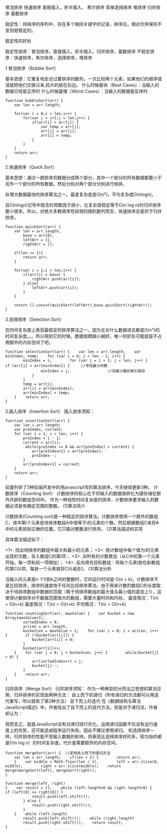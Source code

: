 冒泡排序
快速排序
直接插入，折半插入，
希尔排序
简单选择排序
堆排序
归并排序
基数排序

稳定性：待排序的序列中，存在多个相同关键字的记录，排序后，相对次序保存不变则是稳定的。

稳定性的好处

稳定性排序：冒泡排序，直接插入，折半插入，归并排序，基数排序
不稳定排序：快速排序，希尔排序，选择排序，堆排序

1.冒泡排序（Bubble Sort）

基本思想：它重复地走访过要排序的数列，一次比较两个元素，如果他们的顺序错误就把他们交换过来,较大的放在后边。
什么时候最快（Best Cases）：当输入的数据已经是正序时
什么时候最慢（Worst Cases）：当输入的数据是反序时

```
function bubbleSort(arr) {
    var len = arr.length;

    for(var i = 0;i < len;i++) {
        for(var j = i+1;j < len;j++) {
            if(arr[i] > arr[j]) {
                var temp = arr[j];
                arr[j] = arr[i];
                arr[i] = temp;
            }
        }
    }
    return arr;
}
```

2.快速排序（Quick Sort）

基本思想：通过一趟排序将数据分成两个部分，其中一个部分的所有数据都要小于另外一个部分的所有数据。然后分别对两个部分分别进行快排。

处理大数据最快的排序算法之一。最差复杂度是O(n²)，平均复杂度O(nlogn)。

且O(nlogn)记号中隐含的常数因子很小，比复杂度稳定等于O(n log n)的归并排序要小很多。所以，对绝大多数顺序性较弱的随机数列而言，快速排序总是优于归并排序。
```
function quickSort(arr) {
    var len = arr.length,
        base = arr[0],
        leftArr = [],
        rightArr = [];

    if(len <= 1){
        return arr;
    }

    for(var i = 1;i < len;i++) {
        if(arr[i] > base) {
            rightArr.push(arr[i]);
        } else{
            leftArr.push(arr[i]);
        }
    }

    return [].concat(quickSort(leftArr),base,quickSort(rightArr));
}
```


3.选择排序（Selection Sort）

在时间复杂度上表现最稳定的排序算法之一，因为无论什么数据进去都是O(n²)的时间复杂度。。。所以用到它的时候，数据规模越小越好。唯一的好处可能就是不占用额外的内存空间了吧。

```
function selectionSort(arr) {    var len = arr.length;    var minIndex, temp;    for (var i = 0; i < len - 1; i++) {
        minIndex = i;        for (var j = i + 1; j < len; j++) {            if (arr[j] < arr[minIndex]) {     //寻找最小的数
                minIndex = j;                 //将最小数的索引保存
            }
        }
        temp = arr[i];
        arr[i] = arr[minIndex];
        arr[minIndex] = temp;
    }    return arr;
}
```


3.插入排序（Insertion Sort）
插入排序须知：

```
function insertionSort(arr) {    
    var len = arr.length;    
    var preIndex, current;    
    for (var i = 1; i < len; i++) {
        preIndex = i - 1;
        current = arr[i];       
         while(preIndex >= 0 && arr[preIndex] > current) {
            arr[preIndex+1] = arr[preIndex];
            preIndex--;
        }
        arr[preIndex+1] = current;
    }    
    return arr;
}
```

前面列举了3种前端开发中的用javascript写的算法排序，今天继续更新3种。
计数排序（Counting Sort）
计数排序的核心在于将输入的数据值转化为键存储在额外开辟的数组空间中。
作为一种线性时间复杂度的排序，计数排序要求输入的数据必须是有确定范围的整数。
(1)算法简介

计数排序(Counting sort)是一种稳定的排序算法。计数排序使用一个额外的数组C，其中第i个元素是待排序数组A中值等于i的元素的个数。然后根据数组C来将A中的元素排到正确的位置。它只能对整数进行排序。
(2)算法描述和实现

具体算法描述如下：

<1>. 找出待排序的数组中最大和最小的元素；
<2>. 统计数组中每个值为i的元素出现的次数，存入数组C的第i项；
<3>. 对所有的计数累加（从C中的第一个元素开始，每一项和前一项相加）；
<4>. 反向填充目标数组：将每个元素i放在新数组的第C(i)项，每放一个元素就将C(i)减去1。
(3)算法分析

当输入的元素是n 个0到k之间的整数时，它的运行时间是 O(n + k)。计数排序不是比较排序，排序的速度快于任何比较排序算法。由于用来计数的数组C的长度取决于待排序数组中数据的范围（等于待排序数组的最大值与最小值的差加上1），这使得计数排序对于数据范围很大的数组，需要大量时间和内存。
最佳情况：T(n) = O(n+k)
最差情况：T(n) = O(n+k)
平均情况：T(n) = O(n+k)

```
function countingSort(arr, maxValue) {    var bucket = new Array(maxValue+1),
        sortedIndex = 0;
        arrLen = arr.length,
        bucketLen = maxValue + 1;    for (var i = 0; i < arrLen; i++) {        if (!bucket[arr[i]]) {
            bucket[arr[i]] = 0;
        }
        bucket[arr[i]]++;
    }    for (var j = 0; j < bucketLen; j++) {        while(bucket[j] > 0) {
            arr[sortedIndex++] = j;
            bucket[j]--;
        }
    }    return arr;
}
```


归并排序（Merge Sort）
归并排序须知：
作为一种典型的分而治之思想的算法应用，归并排序的实现由两种方法：
自上而下的递归（所有递归的方法都可以用迭代重写，所以就有了第2种方法）
自下而上的迭代
在《数据结构与算法JavaScript描述》中，作者给出了自下而上的迭代方法。但是对于递归法，作者却认为：

简而言之，就是JavaScript没有对递归进行优化。运用递归函数不仅没有运行速度上的优势，还可能造成程序运行失败。因此不建议使用递归。
和选择排序一样，归并排序的性能不受输入数据的影响，但表现比选择排序好的多，因为始终都是O(n log n）的时间复杂度。代价是需要额外的内存空间。
```
function mergeSort(arr) {  //采用自上而下的递归方法
    var len = arr.length;    if(len < 2) {        return arr;
    }    var middle = Math.floor(len / 2),        left = arr.slice(0, middle),        right = arr.slice(middle);    return merge(mergeSort(left), mergeSort(right));
}

function merge(left, right)
{    var result = [];    while (left.length>0 && right.length>0) {        if (left[0] <= right[0]) {
            result.push(left.shift());
        } else {
            result.push(right.shift());
        }
    }    while (left.length)
        result.push(left.shift());    while (right.length)
        result.push(right.shift());    return result;
}
```
